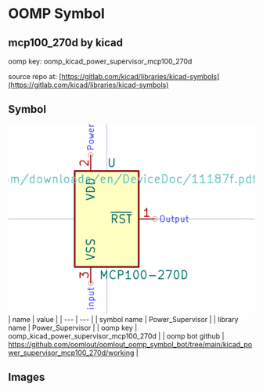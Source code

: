# OOMP Symbol  
## mcp100_270d  by kicad  
  
oomp key: oomp_kicad_power_supervisor_mcp100_270d  
  
source repo at: [https://gitlab.com/kicad/libraries/kicad-symbols](https://gitlab.com/kicad/libraries/kicad-symbols)  
## Symbol  
  
[![working.png](working_600.png)](working.png)  
| name | value | 
| --- | --- | 
| symbol name | Power_Supervisor | 
| library name | Power_Supervisor | 
| oomp key | oomp_kicad_power_supervisor_mcp100_270d | 
| oomp bot github | https://github.com/oomlout/oomlout_oomp_symbol_bot/tree/main/kicad_power_supervisor_mcp100_270d/working | 
## Images  

